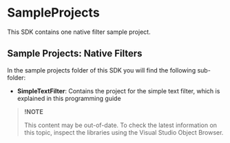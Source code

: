SampleProjects
==

This SDK contains one native filter sample project.

Sample Projects: Native Filters
--

In the sample projects folder of this SDK you will find the following sub-folder:

* **SimpleTextFilter**: Contains the project for the simple text filter, which is explained in this programming guide

>**!NOTE**
>
> This content may be out-of-date. To check the latest information on this topic, inspect the libraries using the Visual Studio Object Browser.